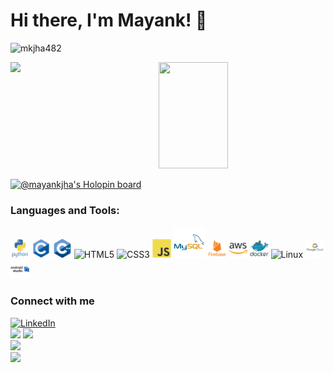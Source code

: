 # Hi there, I'm Mayank! :wave:

<p align="left"> <img src="https://komarev.com/ghpvc/?username=mkjha482&label=Profile%20views&color=0e75b6&style=flat" alt="mkjha482" /> </p>

<img align="left" width="47%" src="https://github-readme-stats.vercel.app/api?username=mkjha482&show_icons=true&theme=tokyonight">

<img width="47%" height="170" src="https://github-readme-stats.vercel.app/api/top-langs/?username=mkjha482&layout=compact">

[![@mayankjha's Holopin board](https://holopin.me/mayankjha)](https://holopin.io/@mayankjha)

<h3 align="left">Languages and Tools:</h3>
<p align="left">
<img alt="Python" src="https://github.com/devicons/devicon/blob/master/icons/python/python-original-wordmark.svg" width="30" height="30">
<img alt="C" src="https://raw.githubusercontent.com/devicons/devicon/master/icons/c/c-original.svg" width="30" height="30">
<img alt="C++" src="https://raw.githubusercontent.com/devicons/devicon/master/icons/cplusplus/cplusplus-original.svg" width="30" height="30">
<img alt="HTML5" src="https://img.shields.io/badge/html5-%23E34F26.svg?style=for-the-badge&logo=html5&logoColor=white">
<img alt="CSS3" src="https://img.shields.io/badge/css3-%231572B6.svg?style=for-the-badge&logo=css3&logoColor=white">
<img alt="JavaScript" src="https://github.com/devicons/devicon/blob/master/icons/javascript/javascript-original.svg" width="30" height="30">
<img alt="MySQL" src="https://raw.githubusercontent.com/devicons/devicon/master/icons/mysql/mysql-original-wordmark.svg" width="50" height="50">
<img alt="Firebase" src="https://github.com/devicons/devicon/blob/master/icons/firebase/firebase-plain-wordmark.svg" width="30" height="30">
<img alt="AWS" src="https://github.com/devicons/devicon/blob/master/icons/amazonwebservices/amazonwebservices-original-wordmark.svg" width="30" height="30">
<img alt="Docker" src="https://github.com/devicons/devicon/blob/master/icons/docker/docker-original-wordmark.svg" width="30" height="30">
<img alt="Linux" src="https://img.shields.io/badge/Linux-FCC624?style=for-the-badge&logo=linux&logoColor=black">
<img alt="GCP" src="https://github.com/devicons/devicon/blob/master/icons/googlecloud/googlecloud-original-wordmark.svg" width="30" height="30">
<img alt="Android Studio" src="https://github.com/devicons/devicon/blob/master/icons/androidstudio/androidstudio-original-wordmark.svg" width="30" height="30">
</p>

<h3 align="left">Connect with me</h3>
<p>
<a href="https://www.linkedin.com/in/mayank-jha-9181341b0/"><img alt="LinkedIn" src="https://img.shields.io/badge/linkedin-%230077B5.svg?style=for-the-badge&logo=linkedin&logoColor=white"></a><br/>
<img src="https://img.shields.io/badge/mkjha482@gmail.com-039BE5?style=for-the-badge&logo=Gmail&logoColor=white"> <img src="https://img.shields.io/badge/mjha482@outlook.com-039BE5?style=for-the-badge&logoColor=white"> <br/>
<a href="https://twitter.com/Mayank__jha__56"><img src="https://img.shields.io/badge/Twitter-039BE5?style=for-the-badge&logo=Twitter&logoColor=white"></a><br/>
<a href="https://wa.me/919031838924"><img src="https://img.shields.io/badge/Whatsapp-039BE5?style=for-the-badge&logo=Whatsapp&logoColor=white"></a><br/>
</p>
